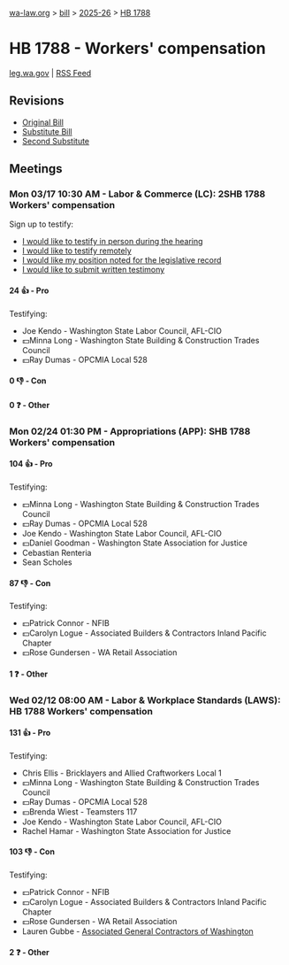 [wa-law.org](/) > [bill](/bill/) > [2025-26](/bill/2025-26/) > [HB 1788](/bill/2025-26/hb/1788/)

# HB 1788 - Workers' compensation
[leg.wa.gov](https://app.leg.wa.gov/billsummary?BillNumber=1788&Year=2025&Initiative=false) | [RSS Feed](./rss.xml)

## Revisions
* [Original Bill](1/)
* [Substitute Bill](S/)
* [Second Substitute](S2/)

## Meetings
### Mon 03/17 10:30 AM - Labor & Commerce (LC): 2SHB 1788 Workers' compensation
Sign up to testify:
* [I would like to testify in person during the hearing](https://app.leg.wa.gov/csi/Testifier/Add?chamber=House&mId=33056&aId=165754&caId=26409&tId=1)
* [I would like to testify remotely](https://app.leg.wa.gov/csi/Testifier/Add?chamber=House&mId=33056&aId=165754&caId=26409&tId=2)
* [I would like my position noted for the legislative record](https://app.leg.wa.gov/csi/Testifier/Add?chamber=House&mId=33056&aId=165754&caId=26409&tId=3)
* [I would like to submit written testimony](https://app.leg.wa.gov/csi/Testifier/Add?chamber=House&mId=33056&aId=165754&caId=26409&tId=4)

#### 24 👍 - Pro
Testifying:
* Joe Kendo - Washington State Labor Council, AFL-CIO
* 💵Minna Long - Washington State Building & Construction Trades Council
* 💵Ray Dumas - OPCMIA Local 528

#### 0 👎 - Con

#### 0 ❓ - Other

### Mon 02/24 01:30 PM - Appropriations (APP): SHB 1788 Workers' compensation
#### 104 👍 - Pro
Testifying:
* 💵Minna Long - Washington State Building & Construction Trades Council
* 💵Ray Dumas - OPCMIA Local 528
* Joe Kendo - Washington State Labor Council, AFL-CIO
* 💵Daniel Goodman - Washington State Association for Justice
* Cebastian Renteria
* Sean Scholes

#### 87 👎 - Con
Testifying:
* 💵Patrick Connor - NFIB
* 💵Carolyn Logue - Associated Builders & Contractors Inland Pacific Chapter
* 💵Rose Gundersen - WA Retail Association

#### 1 ❓ - Other

### Wed 02/12 08:00 AM - Labor & Workplace Standards (LAWS): HB 1788 Workers' compensation
#### 131 👍 - Pro
Testifying:
* Chris Ellis - Bricklayers and Allied Craftworkers Local 1
* 💵Minna Long - Washington State Building & Construction Trades Council
* 💵Ray Dumas - OPCMIA Local 528
* 💵Brenda Wiest - Teamsters 117
* Joe Kendo - Washington State Labor Council, AFL-CIO
* Rachel Hamar - Washington State Association for Justice

#### 103 👎 - Con
Testifying:
* 💵Patrick Connor - NFIB
* 💵Carolyn Logue - Associated Builders & Contractors Inland Pacific Chapter
* 💵Rose Gundersen - WA Retail Association
* Lauren Gubbe - [Associated General Contractors of Washington](/org/associated_general_contractors_of_washington/)

#### 2 ❓ - Other
